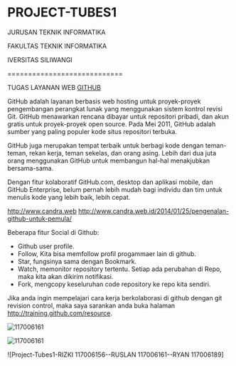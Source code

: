 PROJECT-TUBES1
==============

JURUSAN TEKNIK INFORMATIKA 


FAKULTAS TEKNIK INFORMATIKA
 

IVERSITAS SILIWANGI

============================


TUGAS LAYANAN WEB [GITHUB](https://github.com)


GitHub adalah layanan berbasis web hosting untuk proyek-proyek pengembangan perangkat lunak yang menggunakan sistem kontrol revisi Git. GitHub menawarkan rencana dibayar untuk repositori pribadi, dan akun gratis untuk proyek-proyek open source. Pada Mei 2011, GitHub adalah sumber yang paling populer kode situs repositori terbuka.

GitHub juga merupakan tempat terbaik untuk berbagi kode dengan teman-teman, rekan kerja, teman sekelas, dan orang asing. Lebih dari dua juta orang menggunakan GitHub untuk membangun hal-hal menakjubkan bersama-sama.

Dengan fitur kolaboratif GitHub.com, desktop dan aplikasi mobile, dan GitHub Enterprise, belum pernah lebih mudah bagi individu dan tim untuk menulis kode yang lebih baik, lebih cepat.


http://www.candra.web 
http://www.candra.web.id/2014/01/25/pengenalan-github-untuk-pemula/


Beberapa fitur Social di Github:
+    Github user profile.
+    Follow, Kita bisa memfollow profil progammaer lain di github.
+    Star, fungsinya sama dengan Bookmark.
+    Watch, memonitor repository tertentu. Setiap ada perubahan di Repo, maka kita akan dikirim notifikasi.
+    Fork, mengcopy keseluruhan code repository ke repo kita sendiri.

Jika anda ingin mempelajari cara kerja berkolaborasi di github dengan git revision control, maka saya sarankan anda buka halaman http://training.github.com/resource.

![117006161](https://github.com/RuslanDoel) 


![117006161](https://github.com/rizkiabdillahrusyawan)


![Project-Tubes1-RIZKI 117006156--RUSLAN 117006161--RYAN 117006189]
